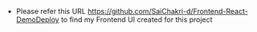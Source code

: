 * Please refer this URL https://github.com/SaiChakri-d/Frontend-React-DemoDeploy to find my Frontend UI created for this project
